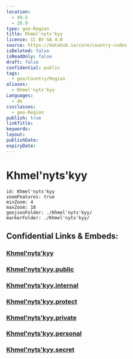 ```yaml
---
location:
  - 49.5
  - 26.9
type: geo-Region
title: Khmel'nyts'kyy
license: CC BY-SA 4.0
source: https://datahub.io/core/country-codes
isDeleted: false
isReadOnly: false
draft: false
confidential: public
tags:
  - geo/Country/Region
aliases:
  - Khmel'nyts'kyy
Languages:
  - de
cssclasses:
  - geo-Region
publish: true
linkTitle:
keywords:
layout:
publishDate:
expiryDate:
---
```


# Khmel'nyts'kyy

```leaflet
id: Khmel'nyts'kyy
zoomFeatures: true 
minZoom: 4 
maxZoom: 18
geojsonFolder: ./Khmel'nyts'kyy/
markerFolder: ./Khmel'nyts'kyy/
```


## Confidential Links & Embeds: 

### [Khmel'nyts'kyy](/_Standards/Earth/Continent/Europe/Europe~East/Ukraine/Regions~Ukraine/Khmel'nyts'kyy.md) 

### [Khmel'nyts'kyy.public](/_public/Earth/Continent/Europe/Europe~East/Ukraine/Regions~Ukraine/Khmel'nyts'kyy.public.md) 

### [Khmel'nyts'kyy.internal](/_internal/Earth/Continent/Europe/Europe~East/Ukraine/Regions~Ukraine/Khmel'nyts'kyy.internal.md) 

### [Khmel'nyts'kyy.protect](/_protect/Earth/Continent/Europe/Europe~East/Ukraine/Regions~Ukraine/Khmel'nyts'kyy.protect.md) 

### [Khmel'nyts'kyy.private](/_private/Earth/Continent/Europe/Europe~East/Ukraine/Regions~Ukraine/Khmel'nyts'kyy.private.md) 

### [Khmel'nyts'kyy.personal](/_personal/Earth/Continent/Europe/Europe~East/Ukraine/Regions~Ukraine/Khmel'nyts'kyy.personal.md) 

### [Khmel'nyts'kyy.secret](/_secret/Earth/Continent/Europe/Europe~East/Ukraine/Regions~Ukraine/Khmel'nyts'kyy.secret.md)

